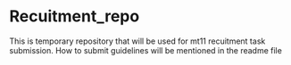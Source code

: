 # Recuitment_repo
This is temporary repository that will be used for mt11 recuitment task submission. How to submit guidelines will be mentioned in the readme file 
